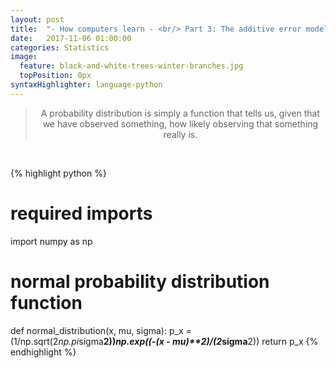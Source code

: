 ```yaml
---
layout: post
title:  "- How computers learn - <br/> Part 3: The additive error model"
date:   2017-11-06 01:00:00
categories: Statistics
image:
  feature: black-and-white-trees-winter-branches.jpg
  topPosition: 0px
syntaxHighlighter: language-python
---
```


<p align='justify'>

</p>

<p align='justify'>

</p>

<p align='justify'>

</p>

<center>
<blockquote class="u--startsWithDoubleQuote">A probability distribution is simply a function that tells us, given that we have observed something, how likely observing that something really is.</blockquote>
</center>


<p align="justify">

</p>

<br>

<center>
	<div class="img img--fullContainer img--16xLeading" style="background-image: url({{ site.baseurl_posts_img }}noise.gif);"></div>
</center>

{% highlight python %}
# required imports
import numpy as np

# normal probability distribution function
def normal_distribution(x, mu, sigma):
    p_x = (1/np.sqrt(2*np.pi*sigma**2))*np.exp((-(x - mu)**2)/(2*sigma**2))
    return p_x
{% endhighlight %}


